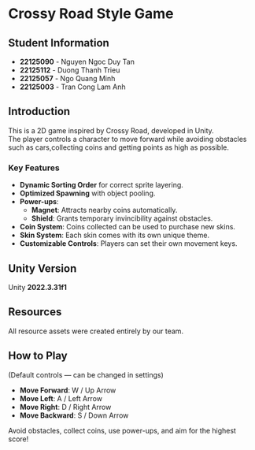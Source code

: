 # Crossy Road Style Game

## Student Information
- **22125090** - Nguyen Ngoc Duy Tan  
- **22125112** - Duong Thanh Trieu  
- **22125057** - Ngo Quang Minh  
- **22125003** - Tran Cong Lam Anh  

## Introduction
This is a 2D game inspired by Crossy Road, developed in Unity.  
The player controls a character to move forward while avoiding obstacles such as cars,collecting coins and getting points as high as possible.  

### Key Features
- **Dynamic Sorting Order** for correct sprite layering.
- **Optimized Spawning** with object pooling.
- **Power-ups**:
  - **Magnet**: Attracts nearby coins automatically.
  - **Shield**: Grants temporary invincibility against obstacles.
- **Coin System**: Coins collected can be used to purchase new skins.
- **Skin System**: Each skin comes with its own unique theme.
- **Customizable Controls**: Players can set their own movement keys.

## Unity Version
Unity **2022.3.31f1**

## Resources
All resource assets were created entirely by our team.

## How to Play
(Default controls — can be changed in settings)  
- **Move Forward**: W / Up Arrow  
- **Move Left**: A / Left Arrow  
- **Move Right**: D / Right Arrow  
- **Move Backward**: S / Down Arrow  

Avoid obstacles, collect coins, use power-ups, and aim for the highest score!
